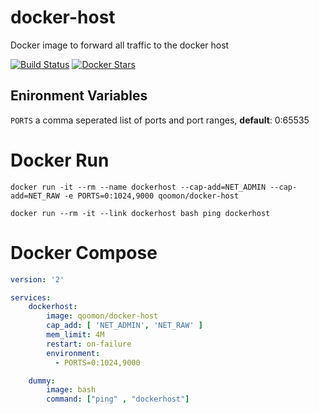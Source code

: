 # docker-host
Docker image to forward all traffic to the docker host

[![Build Status](https://travis-ci.org/qoomon/docker-host.svg?branch=master)](https://travis-ci.org/qoomon/docker-host)
[![Docker Stars](https://img.shields.io/docker/pulls/qoomon/docker-host.svg)](https://hub.docker.com/r/qoomon/docker-host/)

## Enironment Variables
`PORTS` a comma seperated list of ports and port ranges, **default**: 0:65535 

# Docker Run
```docker run -it --rm --name dockerhost --cap-add=NET_ADMIN --cap-add=NET_RAW -e PORTS=0:1024,9000 qoomon/docker-host```

```docker run --rm -it --link dockerhost bash ping dockerhost```

# Docker Compose
```yaml
version: '2'

services:
    dockerhost:
        image: qoomon/docker-host
        cap_add: [ 'NET_ADMIN', 'NET_RAW' ]
        mem_limit: 4M
        restart: on-failure
        environment:
          - PORTS=0:1024,9000

    dummy:
        image: bash
        command: ["ping" , "dockerhost"]
```

